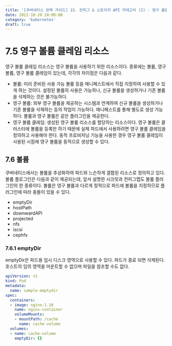 ```yaml
---
title: '[쿠버네티스 완벽 가이드] 15. 컨피그 & 스토리지 API 카테고리 (2) - 영구 볼륨 클레임, 볼륨, 영구볼륨'
date: 2022-10-20 20:00:00
category: 'kubernetes'
draft: true
---
```



# 7.5 영구 볼륨 클레임 리소스


영구 볼륨 클레임 리소스는 영구 볼륨을 사용하기 위한 리소스이다. 종류에는 볼륨, 영구 볼륨, 영구 볼륨 클레임이 있는데, 각각의 차이점은 다음과 같다.


- 볼륨: 미리 준비된 사용 가능 볼륨 등을 매니페스트에서 직접 지정하여 사용할 수 있게 하는 것이다. 설정된 볼륨의 사용은 가능하나, 신규 볼륨을 생성하거나 기존 볼륨을 삭제하는 것은 불가능하다.
- 영구 볼륨: 외부 영구 볼륨을 제공하는 시스템과 연계하여 신규 볼륨을 생성하거나 기존 볼륨을 삭제하는 등의 작업이 가능하다. 매니페스트를 통해 별도로 생성 가능하다. 볼륨과 영구 볼륨은 같은 플러그인을 제공한다.
- 영구 볼륨 클레임: 생성된 영구 볼륨 리소스를 할당하는 리소스이다. 영구 볼륨은 클러스터에 볼륨을 등록만 하기 때문에 실제 파드에서 사용하려면 영구 볼륨 클레임을 정의하고 사용해야 한다. 동적 프로비저닝 기능을 사용한 경우 영구 볼륨 클레임이 사용된 시점에 영구 볼륨을 동적으로 생성할 수 있다.


## 7.6 볼륨


쿠버네티스에서는 볼륨을 추상화하여 파드와 느슨하게 결합된 리소스로 정의하고 있다. 볼륨 플로그인은 다음과 같이 제공되는데, 앞서 설명한 시크릿과 컨피그맵도 볼륨 플러그인의 한 종류이다. 볼륨은 영구 볼륨과 다르게 정적으로 파드에 볼륨을 지정하므로 플러그인에 따라 충돌이 있을 수 있다.


- emptyDir
- hostPath
- downwardAPI
- projected
- nfs
- iscsi
- cephfs


### 7.6.1 emptyDir


emptyDir은 파드용 임시 디스크 영역으로 사용할 수 있다. 파드가 종료 되면 삭제된다. 호스트의 임의 영역을 마운트할 수 없으며 파일을 참조할 수도 없다.


```yaml
apiVersion: v1
kind: Pod
metadata:
  name: sample-emptydir
spec:
  containers:
  - image: nginx:1.16
    name: nginx-container
    volumeMounts:
    - mountPath: /cache
      name: cache-volume
  volumes:
  - name: cache-volume
    emptyDir: {}
```


